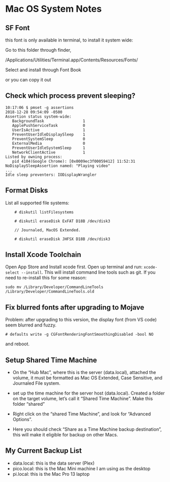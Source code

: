 # Mac OS System Notes



## SF Font

this font is only available in terminal, to install it system wide:

Go to this folder through finder,

/Applications/Utilities/Terminal.app/Contents/Resources/Fonts/

Select and install through Font Book

or you can copy it out 

## Check which process prevent sleeping?

```
10:17:06 $ pmset -g assertions
2018-12-28 09:54:09 -0500
Assertion status system-wide:
   BackgroundTask                 1
   ApplePushServiceTask           0
   UserIsActive                   1
   PreventUserIdleDisplaySleep    1
   PreventSystemSleep             0
   ExternalMedia                  0
   PreventUserIdleSystemSleep     1
   NetworkClientActive            1
Listed by owning process:
   pid 4104(Google Chrome): [0x0009ec3f00059412] 11:52:31 NoDisplaySleepAssertion named: "Playing video"
...   
Idle sleep preventers: IODisplayWrangler
```


## Format Disks


List all supported file systems:

```
	# diskutil listFilesystems

	# diskutil eraseDisk ExFAT D18B /dev/disk3

	// Journaled, MacOS Extended.

    # diskutil eraseDisk JHFSX D18B /dev/disk3
```

## Install Xcode Toolchain

Open App Store and Install xcode first.
Open up terminal and run: `xcode-select --install`. This will install command line tools such as git.
If you need to re-install this for some reason:

    sudo mv /Library/Developer/CommandLineTools /Library/Developer/CommandLineTools.old



## Fix blurred fonts after upgrading to Mojave


Problem: after upgrading to this version, the display font (from VS code) seem blurred and fuzzy.

```
# defaults write -g CGFontRenderingFontSmoothingDisabled -bool NO
```

and reboot.

## Setup Shared Time Machine


* On the “Hub Mac”, where this is the server (data.local), attached the volume,
  it must be formatted as Mac OS Extended, Case Sensitive, and Journaled File
  system.

* set up the time machine for the server host (data.local). Created a folder on
  the target volume, let’s call it “Shared Time Machine”. Make this folder
  “shared” 

* Right click on the “shared Time Machine”, and look for “Advanced Options”.

* Here you should check “Share as a Time Machine backup destination”, this will
  make it eligible for backup on other Macs.


## My Current Backup List


* data.local: this is the data server (Plex)
* pico.local: this is the Mac Mini machine I am using as the desktop 
* pi.local: this is the Mac Pro 13 laptop

